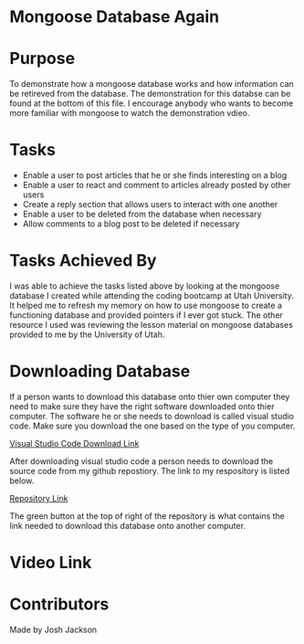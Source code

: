 # Mongoose Database Again

# Purpose
To demonstrate how a mongoose database works and how information can be retireved from the database. The demonstration
for this databse can be found at the bottom of this file. I encourage anybody who wants to become more familiar with 
mongoose to watch the demonstration vdieo.

# Tasks
- Enable a user to post articles that he or she finds interesting on a blog
- Enable a user to react and comment to articles already posted by other users
- Create a reply section that allows users to interact with one another
- Enable a user to be deleted from the database when necessary
- Allow comments to a blog post to be deleted if necessary

# Tasks Achieved By
I was able to achieve the tasks listed above by looking at the mongoose database I created while attending the coding bootcamp
at Utah University. It helped me to refresh my memory on how to use mongoose to create a functioning database and provided pointers 
if I ever got stuck. The other resource I used was reviewing the lesson material on mongoose databases provided to me by the 
University of Utah.

# Downloading Database
If a person wants to download this database onto thier own computer they need to make sure they have the right
software downloaded onto thier computer. The software he or she needs to download is called visual studio code. 
Make sure you download the one based on the type of you computer.

<a href="https://code.visualstudio.com/download">Visual Studio Code Download Link</a>

After downloading visual studio code a person needs to download the source code from my 
github repostiory. The link to my respository is listed below. 

<a href="https://github.com/Joker282855/mongoose-database-again">Repository Link</a>

The green button at the top of right of the repository is what contains the link needed
to download this database onto another computer.

# Video Link

# Contributors
Made by Josh Jackson

